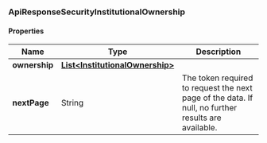 
[//]: # (CLASS:ApiResponseSecurityInstitutionalOwnership)

[//]: # (KIND:object)

### ApiResponseSecurityInstitutionalOwnership

#### Properties

[//]: # (START_DEFINITION)

Name | Type | Description
------------ | ------------- | -------------
**ownership** | [**List&lt;InstitutionalOwnership&gt;**](InstitutionalOwnership.md) |  &nbsp;
**nextPage** | String | The token required to request the next page of the data. If null, no further results are available. &nbsp;

[//]: # (END_DEFINITION)


[//]: # (CONTAINED_CLASS:InstitutionalOwnership)





